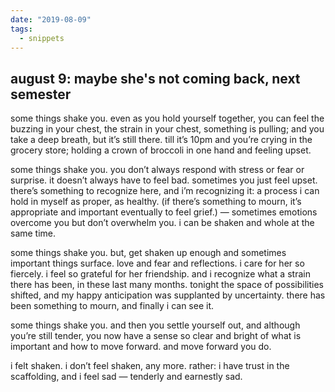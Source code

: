 ```yaml
---
date: "2019-08-09"
tags:
  - snippets
---
```

## august 9: maybe she's not coming back, next semester

some things shake you. even as you hold yourself together, you can feel the buzzing in your chest, the strain in your chest, something is pulling; and you take a deep breath, but it’s still there. till it’s 10pm and you’re crying in the grocery store; holding a crown of broccoli in one hand and feeling upset.

some things shake you. you don’t always respond with stress or fear or surprise. it doesn’t always have to feel bad. sometimes you just feel upset.  there’s something to recognize here, and i’m recognizing it: a process i can hold in myself as proper, as healthy. (if there’s something to mourn, it’s appropriate and important eventually to feel grief.) — sometimes emotions overcome you but don’t overwhelm you. i can be shaken and whole at the same time.

some things shake you. but, get shaken up enough and sometimes important things surface. love and fear and reflections. i care for her so fiercely. i feel so grateful for her friendship. and i recognize what a strain there has been, in these last many months. tonight the space of possibilities shifted, and my happy anticipation was supplanted by uncertainty. there has been something to mourn, and finally i can see it.

some things shake you. and then you settle yourself out, and although you’re still tender, you now have a sense so clear and bright of what is important and how to move forward. and move forward you do.

i felt shaken. i don’t feel shaken, any more. rather: i have trust in the scaffolding, and i feel sad — tenderly and earnestly sad.
